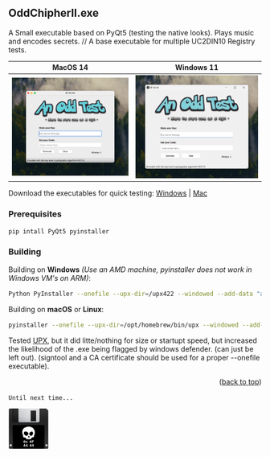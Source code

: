 <a name="readme-top"></a>

<!-- ABOUT THE PROJECT -->
## OddChipherII.exe
A Small executable based on PyQt5 (testing the native looks). Plays music and encodes secrets. // A base executable for multiple UC2DIN10 Registry tests.

|      MacOS 14    |      Windows 11           |
| :----------------------: | :-----------------------: |
| ![](readme/macos.png) | ![](readme/win.png) |


Download the executables for quick testing:
[Windows](readme/OddChipherII.exe) | [Mac](readme/OddChipherII.app/)


<!-- Prerequisites -->
### Prerequisites

    pip intall PyQt5 pyinstaller


<!-- Building -->
### Building

Building on **Windows** _(Use an AMD machine, pyinstaller does not work in Windows VM's on ARM)_:
   ```sh
   Python PyInstaller --onefile --upx-dir=/upx422 --windowed --add-data "a.png:." --add-data "odd.png:." --add-data "b.mp3:." --icon "a.ico" OddChipherII.py
   ```

Building on **macOS** or **Linux**:
   ```sh
   pyinstaller --onefile --upx-dir=/opt/homebrew/bin/upx --windowed --add-data "a.png:." --add-data "odd.png:." --add-data "b.mp3:." --icon "a.ico" OddChipherII.py
   ```

   Tested [UPX](https://upx.github.io), but it did litte/nothing for size or startupt speed, but increased the likelihood of the .exe being flagged by windows defender. (can just be left out). (signtool and a CA certificate should be used for a proper  --onefile executable).

<p align="right">(<a href="#readme-top">back to top</a>)</p>

`Until next time...`

  <a href="https://github.com/oeeve">
    <img src="readme/4Fsq2.png" alt="Logo" width="80" height="80">
  </a>